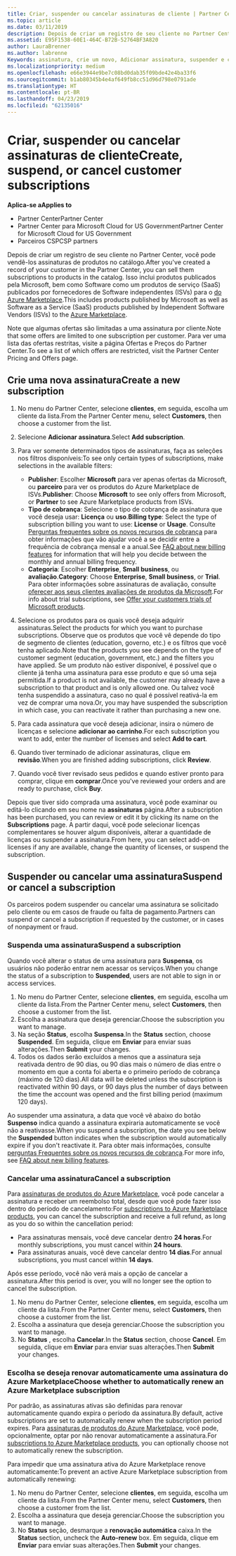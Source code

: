 ```yaml
---
title: Criar, suspender ou cancelar assinaturas de cliente | Partner Center
ms.topic: article
ms.date: 03/11/2019
description: Depois de criar um registro de seu cliente no Partner Center, você poderá vender a ele assinaturas de produtos no catálogo.
ms.assetid: E95F1538-60E1-464C-B72B-52764BF3A820
author: LauraBrenner
ms.author: labrenne
Keywords: assinatura, crie um novo, Adicionar assinatura, suspender e cancelar a suspensão
ms.localizationpriority: medium
ms.openlocfilehash: e66e3944e9be7c08bd0dab35f09bde42e4ba33f6
ms.sourcegitcommit: b1ab80345b4e4af649fb8cc51d96d798e0791ade
ms.translationtype: HT
ms.contentlocale: pt-BR
ms.lasthandoff: 04/23/2019
ms.locfileid: "62135016"
---
```

# <a name="create-suspend-or-cancel-customer-subscriptions"></a><span data-ttu-id="1da25-104">Criar, suspender ou cancelar assinaturas de cliente</span><span class="sxs-lookup"><span data-stu-id="1da25-104">Create, suspend, or cancel customer subscriptions</span></span>

<span data-ttu-id="1da25-105">**Aplica-se a**</span><span class="sxs-lookup"><span data-stu-id="1da25-105">**Applies to**</span></span>

-  <span data-ttu-id="1da25-106">Partner Center</span><span class="sxs-lookup"><span data-stu-id="1da25-106">Partner Center</span></span>
-  <span data-ttu-id="1da25-107">Partner Center para Microsoft Cloud for US Government</span><span class="sxs-lookup"><span data-stu-id="1da25-107">Partner Center for Microsoft Cloud for US Government</span></span>
-  <span data-ttu-id="1da25-108">Parceiros CSP</span><span class="sxs-lookup"><span data-stu-id="1da25-108">CSP partners</span></span>

<span data-ttu-id="1da25-109">Depois de criar um registro de seu cliente no Partner Center, você pode vendê-los assinaturas de produtos no catálogo.</span><span class="sxs-lookup"><span data-stu-id="1da25-109">After you've created a record of your customer in the Partner Center, you can sell them subscriptions to products in the catalog.</span></span> <span data-ttu-id="1da25-110">Isso inclui produtos publicados pela Microsoft, bem como Software como um produtos de serviço (SaaS) publicados por fornecedores de Software independentes (ISVs) para o [do Azure Marketplace](https://azuremarketplace.microsoft.com/marketplace).</span><span class="sxs-lookup"><span data-stu-id="1da25-110">This includes products published by Microsoft as well as Software as a Service (SaaS) products published by Independent Software Vendors (ISVs) to the [Azure Marketplace](https://azuremarketplace.microsoft.com/marketplace).</span></span> 

<span data-ttu-id="1da25-111">Note que algumas ofertas são limitadas a uma assinatura por cliente.</span><span class="sxs-lookup"><span data-stu-id="1da25-111">Note that some offers are limited to one subscription per customer.</span></span> <span data-ttu-id="1da25-112">Para ver uma lista das ofertas restritas, visite a página Ofertas e Preços do Partner Center.</span><span class="sxs-lookup"><span data-stu-id="1da25-112">To see a list of which offers are restricted, visit the Partner Center Pricing and Offers page.</span></span> 


## <a name="create-a-new-subscription"></a><span data-ttu-id="1da25-113">Crie uma nova assinatura</span><span class="sxs-lookup"><span data-stu-id="1da25-113">Create a new subscription</span></span>

1. <span data-ttu-id="1da25-114">No menu do Partner Center, selecione **clientes**, em seguida, escolha um cliente da lista.</span><span class="sxs-lookup"><span data-stu-id="1da25-114">From the Partner Center menu, select **Customers**, then choose a customer from the list.</span></span>

2. <span data-ttu-id="1da25-115">Selecione **Adicionar assinatura**.</span><span class="sxs-lookup"><span data-stu-id="1da25-115">Select **Add subscription**.</span></span>

3. <span data-ttu-id="1da25-116">Para ver somente determinados tipos de assinaturas, faça as seleções nos filtros disponíveis:</span><span class="sxs-lookup"><span data-stu-id="1da25-116">To see only certain types of subscriptions, make selections in the available filters:</span></span>
   - <span data-ttu-id="1da25-117">**Publisher**: Escolher **Microsoft** para ver apenas ofertas da Microsoft, ou **parceiro** para ver os produtos do Azure Marketplace de ISVs.</span><span class="sxs-lookup"><span data-stu-id="1da25-117">**Publisher**: Choose **Microsoft** to see only offers from Microsoft, or **Partner** to see Azure Marketplace products from ISVs.</span></span>
   - <span data-ttu-id="1da25-118">**Tipo de cobrança**: Selecione o tipo de cobrança de assinatura que você deseja usar: **Licença** ou **uso**.</span><span class="sxs-lookup"><span data-stu-id="1da25-118">**Billing type**: Select the type of subscription billing you want to use: **License** or **Usage**.</span></span> <span data-ttu-id="1da25-119">Consulte [Perguntas frequentes sobre os novos recursos de cobrança](faq-about-new-billing-features.md) para obter informações que vão ajudar você a se decidir entre a frequência de cobrança mensal e a anual.</span><span class="sxs-lookup"><span data-stu-id="1da25-119">See [FAQ about new billing features](faq-about-new-billing-features.md) for information that will help you decide between the monthly and annual billing frequency.</span></span>
   - <span data-ttu-id="1da25-120">**Categoria**: Escolher **Enterprise**, **Small business**, ou **avaliação**.</span><span class="sxs-lookup"><span data-stu-id="1da25-120">**Category**: Choose **Enterprise**, **Small business**, or **Trial**.</span></span> <span data-ttu-id="1da25-121">Para obter informações sobre assinaturas de avaliação, consulte [oferecer aos seus clientes avaliações de produtos da Microsoft](offer-your-customers-trials-of-microsoft-products.md).</span><span class="sxs-lookup"><span data-stu-id="1da25-121">For info about trial subscriptions, see [Offer your customers trials of Microsoft products](offer-your-customers-trials-of-microsoft-products.md).</span></span>

4. <span data-ttu-id="1da25-122">Selecione os produtos para os quais você deseja adquirir assinaturas.</span><span class="sxs-lookup"><span data-stu-id="1da25-122">Select the products for which you want to purchase subscriptions.</span></span> <span data-ttu-id="1da25-123">Observe que os produtos que você vê depende do tipo de segmento de clientes (education, governo, etc.) e os filtros que você tenha aplicado.</span><span class="sxs-lookup"><span data-stu-id="1da25-123">Note that the products you see depends on the type of customer segment (education, government, etc.) and the filters you have applied.</span></span> <span data-ttu-id="1da25-124">Se um produto não estiver disponível, é possível que o cliente já tenha uma assinatura para esse produto e que só uma seja permitida.</span><span class="sxs-lookup"><span data-stu-id="1da25-124">If a product is not available, the customer may already have a subscription to that product and is only allowed one.</span></span> <span data-ttu-id="1da25-125">Ou talvez você tenha suspendido a assinatura, caso no qual é possível reativá-la em vez de comprar uma nova.</span><span class="sxs-lookup"><span data-stu-id="1da25-125">Or, you may have suspended the subscription in which case, you can reactivate it rather than purchasing a new one.</span></span>

5. <span data-ttu-id="1da25-126">Para cada assinatura que você deseja adicionar, insira o número de licenças e selecione **adicionar ao carrinho**.</span><span class="sxs-lookup"><span data-stu-id="1da25-126">For each subscription you want to add, enter the number of licenses and select **Add to cart**.</span></span>

6. <span data-ttu-id="1da25-127">Quando tiver terminado de adicionar assinaturas, clique em **revisão**.</span><span class="sxs-lookup"><span data-stu-id="1da25-127">When you are finished adding subscriptions, click **Review**.</span></span>

7. <span data-ttu-id="1da25-128">Quando você tiver revisado seus pedidos e quando estiver pronto para comprar, clique em **comprar**.</span><span class="sxs-lookup"><span data-stu-id="1da25-128">Once you've reviewed your orders and are ready to purchase, click **Buy**.</span></span>

<span data-ttu-id="1da25-129">Depois que tiver sido comprada uma assinatura, você pode examinar ou editá-lo clicando em seu nome na **assinaturas** página.</span><span class="sxs-lookup"><span data-stu-id="1da25-129">After a subscription has been purchased, you can review or edit it by clicking its name on the **Subscriptions** page.</span></span> <span data-ttu-id="1da25-130">A partir daqui, você pode selecionar licenças complementares se houver algum disponíveis, alterar a quantidade de licenças ou suspender a assinatura.</span><span class="sxs-lookup"><span data-stu-id="1da25-130">From here, you can select add-on licenses if any are available, change the quantity of licenses, or suspend the subscription.</span></span>


## <a name="suspend-or-cancel-a-subscription"></a><span data-ttu-id="1da25-131">Suspender ou cancelar uma assinatura</span><span class="sxs-lookup"><span data-stu-id="1da25-131">Suspend or cancel a subscription</span></span>

<span data-ttu-id="1da25-132">Os parceiros podem suspender ou cancelar uma assinatura se solicitado pelo cliente ou em casos de fraude ou falta de pagamento.</span><span class="sxs-lookup"><span data-stu-id="1da25-132">Partners can suspend or cancel a subscription if requested by the customer, or in cases of nonpayment or fraud.</span></span>

### <a name="suspend-a-subscription"></a><span data-ttu-id="1da25-133">Suspenda uma assinatura</span><span class="sxs-lookup"><span data-stu-id="1da25-133">Suspend a subscription</span></span>

<span data-ttu-id="1da25-134">Quando você alterar o status de uma assinatura para **Suspensa**, os usuários não poderão entrar nem acessar os serviços.</span><span class="sxs-lookup"><span data-stu-id="1da25-134">When you change the status of a subscription to **Suspended**, users are not able to sign in or access services.</span></span>

1.  <span data-ttu-id="1da25-135">No menu do Partner Center, selecione **clientes**, em seguida, escolha um cliente da lista.</span><span class="sxs-lookup"><span data-stu-id="1da25-135">From the Partner Center menu, select **Customers**, then choose a customer from the list.</span></span>
2.  <span data-ttu-id="1da25-136">Escolha a assinatura que deseja gerenciar.</span><span class="sxs-lookup"><span data-stu-id="1da25-136">Choose the subscription you want to manage.</span></span>
3.  <span data-ttu-id="1da25-137">Na seção **Status**, escolha **Suspensa**.</span><span class="sxs-lookup"><span data-stu-id="1da25-137">In the **Status** section, choose **Suspended**.</span></span> <span data-ttu-id="1da25-138">Em seguida, clique em **Enviar**  para enviar suas alterações.</span><span class="sxs-lookup"><span data-stu-id="1da25-138">Then **Submit** your changes.</span></span>
4.  <span data-ttu-id="1da25-139">Todos os dados serão excluídos a menos que a assinatura seja reativada dentro de 90 dias, ou 90 dias mais o número de dias entre o momento em que a conta foi aberta e o primeiro período de cobrança (máximo de 120 dias).</span><span class="sxs-lookup"><span data-stu-id="1da25-139">All data will be deleted unless the subscription is reactivated within 90 days, or 90 days plus the number of days between the time the account was opened and the first billing period (maximum 120 days).</span></span>

<span data-ttu-id="1da25-140">Ao suspender uma assinatura, a data que você vê abaixo do botão **Suspenso** indica quando a assinatura expiraria automaticamente se você não a reativasse.</span><span class="sxs-lookup"><span data-stu-id="1da25-140">When you suspend a subscription, the date you see below the **Suspended** button indicates when the subscription would automatically expire if you don't reactivate it.</span></span> <span data-ttu-id="1da25-141">Para obter mais informações, consulte [perguntas Frequentes sobre os novos recursos de cobrança](faq-about-new-billing-features.md).</span><span class="sxs-lookup"><span data-stu-id="1da25-141">For more info, see [FAQ about new billing features](faq-about-new-billing-features.md).</span></span>

### <a name="cancel-a-subscription"></a><span data-ttu-id="1da25-142">Cancelar uma assinatura</span><span class="sxs-lookup"><span data-stu-id="1da25-142">Cancel a subscription</span></span>

<span data-ttu-id="1da25-143">Para [assinaturas de produtos do Azure Marketplace](sell-marketplace-products.md), você pode cancelar a assinatura e receber um reembolso total, desde que você pode fazer isso dentro do período de cancelamento:</span><span class="sxs-lookup"><span data-stu-id="1da25-143">For [subscriptions to Azure Marketplace products](sell-marketplace-products.md), you can cancel the subscription and receive a full refund, as long as you do so within the cancellation period:</span></span> 

- <span data-ttu-id="1da25-144">Para assinaturas mensais, você deve cancelar dentro **24 horas**.</span><span class="sxs-lookup"><span data-stu-id="1da25-144">For monthly subscriptions, you must cancel within **24 hours**.</span></span>
- <span data-ttu-id="1da25-145">Para assinaturas anuais, você deve cancelar dentro **14 dias**.</span><span class="sxs-lookup"><span data-stu-id="1da25-145">For annual subscriptions, you must cancel within **14 days**.</span></span>

<span data-ttu-id="1da25-146">Após esse período, você não verá mais a opção de cancelar a assinatura.</span><span class="sxs-lookup"><span data-stu-id="1da25-146">After this period is over, you will no longer see the option to cancel the subscription.</span></span>

1.  <span data-ttu-id="1da25-147">No menu do Partner Center, selecione **clientes**, em seguida, escolha um cliente da lista.</span><span class="sxs-lookup"><span data-stu-id="1da25-147">From the Partner Center menu, select **Customers**, then choose a customer from the list.</span></span>
2.  <span data-ttu-id="1da25-148">Escolha a assinatura que deseja gerenciar.</span><span class="sxs-lookup"><span data-stu-id="1da25-148">Choose the subscription you want to manage.</span></span>
3.  <span data-ttu-id="1da25-149">No **Status** , escolha **Cancelar**.</span><span class="sxs-lookup"><span data-stu-id="1da25-149">In the **Status** section, choose **Cancel**.</span></span> <span data-ttu-id="1da25-150">Em seguida, clique em **Enviar**  para enviar suas alterações.</span><span class="sxs-lookup"><span data-stu-id="1da25-150">Then **Submit** your changes.</span></span>

### <a name="choose-whether-to-automatically-renew-an-azure-marketplace-subscription"></a><span data-ttu-id="1da25-151">Escolha se deseja renovar automaticamente uma assinatura do Azure Marketplace</span><span class="sxs-lookup"><span data-stu-id="1da25-151">Choose whether to automatically renew an Azure Marketplace subscription</span></span>

<span data-ttu-id="1da25-152">Por padrão, as assinaturas ativas são definidas para renovar automaticamente quando expira o período da assinatura.</span><span class="sxs-lookup"><span data-stu-id="1da25-152">By default, active subscriptions are set to automatically renew when the subscription period expires.</span></span> <span data-ttu-id="1da25-153">Para [assinaturas de produtos do Azure Marketplace](sell-marketplace-products.md), você pode, opcionalmente, optar por não renovar automaticamente a assinatura.</span><span class="sxs-lookup"><span data-stu-id="1da25-153">For [subscriptions to Azure Marketplace products](sell-marketplace-products.md), you can optionally choose not to automatically renew the subscription.</span></span>

<span data-ttu-id="1da25-154">Para impedir que uma assinatura ativa do Azure Marketplace renove automaticamente:</span><span class="sxs-lookup"><span data-stu-id="1da25-154">To prevent an active Azure Marketplace subscription from automatically renewing:</span></span>

1.  <span data-ttu-id="1da25-155">No menu do Partner Center, selecione **clientes**, em seguida, escolha um cliente da lista.</span><span class="sxs-lookup"><span data-stu-id="1da25-155">From the Partner Center menu, select **Customers**, then choose a customer from the list.</span></span>
2.  <span data-ttu-id="1da25-156">Escolha a assinatura que deseja gerenciar.</span><span class="sxs-lookup"><span data-stu-id="1da25-156">Choose the subscription you want to manage.</span></span>
3.  <span data-ttu-id="1da25-157">No **Status** seção, desmarque a **renovação automática** caixa.</span><span class="sxs-lookup"><span data-stu-id="1da25-157">In the **Status** section, uncheck the **Auto-renew** box.</span></span> <span data-ttu-id="1da25-158">Em seguida, clique em **Enviar**  para enviar suas alterações.</span><span class="sxs-lookup"><span data-stu-id="1da25-158">Then **Submit** your changes.</span></span>


 



